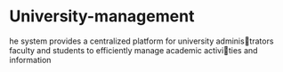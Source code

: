 # University-management 
he system provides a centralized platform for university administrators faculty and students to efficiently manage academic activities and information

